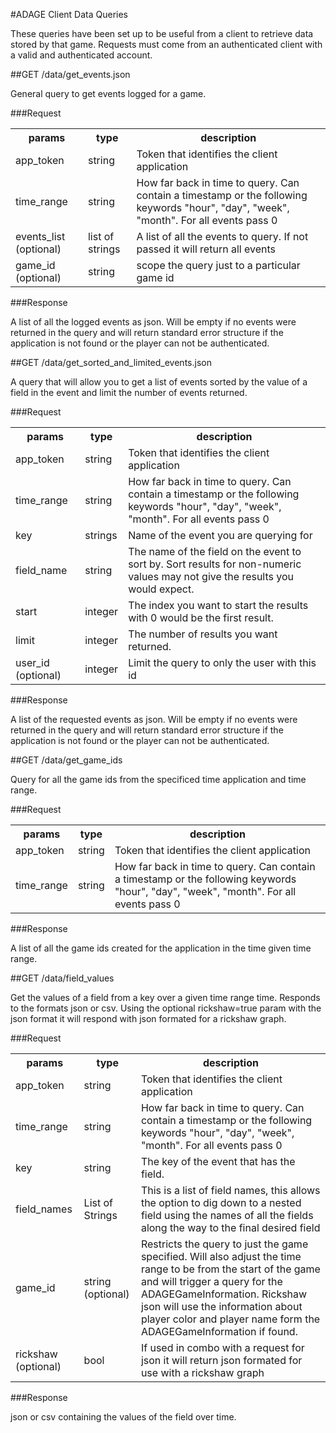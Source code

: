 #ADAGE Client Data Queries

These queries have been set up to be useful from a client to retrieve data stored by that game. Requests must come from an authenticated client with a valid and authenticated account. 

##GET /data/get_events.json

General query to get events logged for a game.


###Request
<table>
    <tr> 
        <th>params</th>
        <th>type</th>
        <th>description</th>
    </tr>
    <tr>
        <td>app_token</td>
        <td>string</td>
        <td>Token that identifies the client application</td>
    </tr>
     <tr>
        <td>time_range</td>
        <td>string</td>
        <td>How far back in time to query. Can contain a timestamp or the following keywords "hour", "day", "week", "month". For all events pass 0</td>
    </tr>
    <tr>
        <td>events_list (optional)</td>
        <td>list of strings</td>
        <td>A list of all the events to query. If not passed it will return all events</td>
    </tr>
    <tr>
        <td>game_id (optional)</td>
        <td>string</td>
        <td>scope the query just to a particular game id</td>
    </tr>
</table>

###Response

A list of all the logged events as json. Will be empty if no events were returned in the query and will return standard error structure if the application is not found or the player can not be authenticated.

##GET /data/get_sorted_and_limited_events.json

A query that will allow you to get a list of events sorted by the value of a field in the event and limit the number of events returned. 


###Request
<table>
    <tr> 
        <th>params</th>
        <th>type</th>
        <th>description</th>
    </tr>
    <tr>
        <td>app_token</td>
        <td>string</td>
        <td>Token that identifies the client application</td>
    </tr>
     <tr>
        <td>time_range</td>
        <td>string</td>
        <td>How far back in time to query. Can contain a timestamp or the following keywords "hour", "day", "week", "month". For all events pass 0</td>
    </tr>
    <tr>
        <td>key</td>
        <td>strings</td>
        <td>Name of the event you are querying for</td>
    </tr>
    <tr>
        <td>field_name</td>
        <td>string</td>
        <td>The name of the field on the event to sort by. Sort results for non-numeric values may not give the results you would expect.</td>
    </tr>
     <tr>
        <td>start</td>
        <td>integer</td>
        <td>The index you want to start the results with 0 would be the first result.</td>
    </tr>
     <tr>
        <td>limit</td>
        <td>integer</td>
        <td>The number of results you want returned.</td>
    </tr>
     <tr>
        <td>user_id (optional)</td>
        <td>integer</td>
        <td>Limit the query to only the user with this id</td>
    </tr>
</table>

###Response

A list of the requested events as json. Will be empty if no events were returned in the query and will return standard error structure if the application is not found or the player can not be authenticated.

##GET /data/get_game_ids

Query for all the game ids from the specificed time application and time range.


###Request
<table>
    <tr> 
        <th>params</th>
        <th>type</th>
        <th>description</th>
    </tr>
    <tr>
        <td>app_token</td>
        <td>string</td>
        <td>Token that identifies the client application</td>
    </tr>
     <tr>
        <td>time_range</td>
        <td>string</td>
        <td>How far back in time to query. Can contain a timestamp or the following keywords "hour", "day", "week", "month". For all events pass 0</td>
    </tr>
</table>

###Response

A list of all the game ids created for the application in the time given time range.

##GET /data/field_values

Get the values of a field from a key over a given time range time. Responds to the formats json or csv. Using the optional rickshaw=true param with the json format it will respond with json formated for a rickshaw graph.

###Request
<table>
    <tr> 
        <th>params</th>
        <th>type</th>
        <th>description</th>
    </tr>
    <tr>
        <td>app_token</td>
        <td>string</td>
        <td>Token that identifies the client application</td>
    </tr>
     <tr>
        <td>time_range</td>
        <td>string</td>
        <td>How far back in time to query. Can contain a timestamp or the following keywords "hour", "day", "week", "month". For all events pass 0</td>
    </tr>
     <tr>
        <td>key</td>
        <td>string</td>
        <td>The key of the event that has the field.</td>
    </tr>
    <tr>
        <td>field_names</td>
        <td>List of Strings</td>
        <td>This is a list of field names, this allows the option to dig down to a nested field using the names of all the fields along the way to the final desired field</td>
    </tr>
    <tr>
        <td>game_id</td>
        <td>string (optional)</td>
        <td>Restricts the query to just the game specified. Will also adjust the time range to be from the start of the game and will trigger a query for the ADAGEGameInformation. Rickshaw json will use the information about player color and player name form the ADAGEGameInformation if found.</td>
    </tr>
    <tr>
        <td>rickshaw (optional)</td>
        <td>bool</td>
        <td>If used in combo with a request for json it will return json formated for use with a rickshaw graph</td>
    </tr>
    
</table>


###Response

json or csv containing the values of the field over time. 

